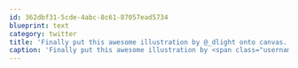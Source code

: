 ```yaml
---
id: 362dbf31-5cde-4abc-8c61-87057ead5734
blueprint: text
category: twitter
title: 'Finally put this awesome illustration by @_dlight onto canvas. Look forward to hanging it up in @okcolab ow.ly/i/12EPQ'
caption: 'Finally put this awesome illustration by <span class="username username_linked">@<a href="https://twitter.com/_dlight" title="Битюцкий Корнилий">_dlight</a></span> onto canvas. Look forward to hanging it up in <span class="username username_linked">@<a href="https://twitter.com/okcolab" title="Okanagan coLab">okcolab</a></span> <a href="http://ow.ly/i/12EPQ" title="http://ow.ly/i/12EPQ" class="link link_untco">ow.ly/i/12EPQ</a>'
---
```

